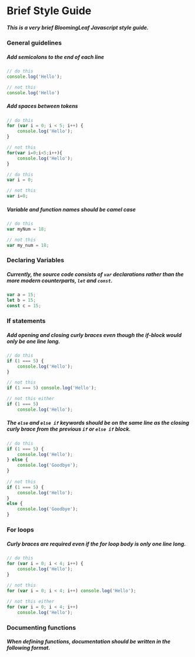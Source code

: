# Brief Style Guide
##### This is a very brief BloomingLeaf Javascript style guide.

### General guidelines
##### Add semicolons to the end of each line
```javascript
// do this
console.log('Hello'); 

// not this
console.log('Hello')  
```

##### Add spaces between tokens
```javascript
// do this
for (var i = 0; i < 5; i++) {
    console.log('Hello');
}

// not this
for(var i=0;i<5;i++){
    console.log('Hello');
}

// do this
var i = 0;

// not this
var i=0;
```

##### Variable and function names should be camel case
```javascript
// do this
var myNum = 18;

// not this
var my_num = 18;
```

### Declaring Variables
##### Currently, the source code consists of ```var``` declarations rather than the more modern counterparts, ```let``` and ```const```. 
```javascript
var a = 15;
let b = 15;
const c = 15;
```

### If statements
##### Add opening and closing curly braces even though the if-block would only be one line long.
```javascript
// do this
if (1 === 5) {
    console.log('Hello');
}

// not this
if (1 === 5) console.log('Hello');

// not this either
if (1 === 5)
    console.log('Hello');
```

##### The ```else``` and ```else if``` keywords should be on the same line as the closing curly brace from the previous ```if``` or ```else if``` block.
```javascript
// do this
if (1 === 5) {
    console.log('Hello');
} else {
    console.log('Goodbye');
}
    
// not this
if (1 === 5) {
    console.log('Hello');
}
else {
    console.log('Goodbye');
}
```

### For loops
##### Curly braces are required even if the for loop body is only one line long.
```javascript
// do this
for (var i = 0; i < 4; i++) {
    console.log('Hello');
}
    
// not this
for (var i = 0; i < 4; i++) console.log('Hello');

// not this either
for (var i = 0; i < 4; i++)
    console.log('Hello');
```

### Documenting functions
##### When defining functions, documentation should be written in the following format.
```javascript

```

